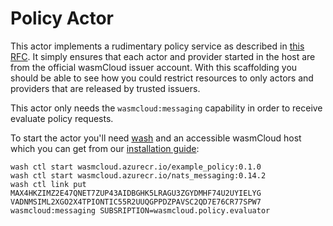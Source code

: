 # Policy Actor

This actor implements a rudimentary policy service as described in [this RFC](https://github.com/wasmCloud/wasmcloud-otp/issues/439). It simply ensures that each actor and provider started in the host are from the official wasmCloud issuer account. With this scaffolding you should be able to see how you could restrict resources to only actors and providers that are released by trusted issuers.

This actor only needs the `wasmcloud:messaging` capability in order to receive evaluate policy requests.

To start the actor you'll need [wash](https://github.com/wasmcloud/wash) and an accessible wasmCloud host which you can get from our [installation guide](https://wasmcloud.dev/overview/installation/):
```shell
wash ctl start wasmcloud.azurecr.io/example_policy:0.1.0
wash ctl start wasmcloud.azurecr.io/nats_messaging:0.14.2
wash ctl link put MAX4HKZIMZ2E47QNET7ZUP43AIDBGHK5LRAGU3ZGYDMHF74U2UYIELYG VADNMSIML2XGO2X4TPIONTIC55R2UUQGPPDZPAVSC2QD7E76CR77SPW7 wasmcloud:messaging SUBSRIPTION=wasmcloud.policy.evaluator
```